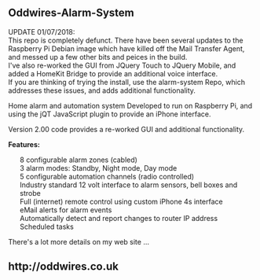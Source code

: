 <h2>Oddwires-Alarm-System</h2>

UPDATE 01/07/2018:<br>
This repo is completely defunct. There have been several updates to the Raspberry Pi Debian image which have killed off the Mail Transfer Agent, and messed up a few other bits and peices in the build.<br>
I've also re-worked the GUI from JQuery Touch to  JQuery Mobile, and added a HomeKit Bridge to provide an additional voice interface.<br>
If you are thinking of trying the install, use the alarm-system Repo, which addresses these issues, and adds additional functionality.

Home alarm and automation system
Developed to run on Raspberry Pi, and using the jQT JavaScript plugin to provide an iPhone interface.

Version 2.00 code provides a re-worked GUI and additional functionality.<br>

<b>Features:</b><br>
<ul>
  8 configurable alarm zones (cabled)<br>
  3 alarm modes: Standby, Night mode, Day mode<br>
  5 configurable automation channels (radio controlled)<br>
  Industry standard 12 volt interface to alarm sensors, bell boxes and strobe<br>
  Full  (internet) remote control using custom iPhone 4s interface<br>
  eMail alerts for alarm events<br>
  Automatically detect and report changes to router IP address<br>
  Scheduled tasks<br>
</ul>

There's a lot more details on my web site ...

<h2>http://oddwires.co.uk </h2>
